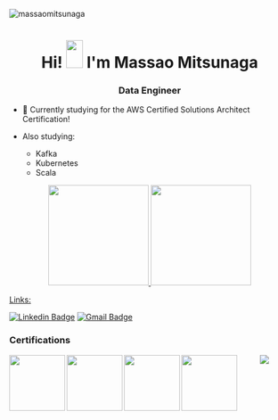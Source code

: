 <p align="left"> <img src="https://komarev.com/ghpvc/?username=massaomitsunaga" alt="massaomitsunaga" /> </p>
<h1 align="center">Hi! <img src="https://raw.githubusercontent.com/kaueMarques/kaueMarques/master/hi.gif"  height = 50px width="30px"> I'm Massao Mitsunaga</h1>
<h3 align="center">Data Engineer</h3>

- 📜 Currently studying for the AWS Certified Solutions Architect Certification!

- Also studying:
  - Kafka
  - Kubernetes
  - Scala  

<div align="center">
  <a href="https://github.com/massaomitsunaga">
  <img height="180em" src="https://github-readme-stats.vercel.app/api?username=massaomitsunaga&show_icons=true&theme=midnight-purple&include_all_commits=true&count_private=true"/>
  <img height="180em" src="https://github-readme-stats.vercel.app/api/top-langs/?username=massaomitsunaga&layout=compact&langs_count=7&theme=midnight-purple"/>
</div>
  

<p align="left">
Links: 
</p>

[![Linkedin Badge](https://img.shields.io/badge/-Massao-blue?style=flat-square&logo=Linkedin&logoColor=white&link=https://www.linkedin.com/in/massaomitsunaga/)](https://www.linkedin.com/in/massaomitsunaga/) 
[![Gmail Badge](https://img.shields.io/badge/-mitsun.massao@gmail.com-c14438?style=flat-square&logo=Gmail&logoColor=white&link=mailto:mitsun.massao@gmail.com)](mailto:mitsun.massao@gmail.com)

<p align="center">
  <h3 align="left"> Certifications </h3>
    <img align="left" src="https://images.credly.com/size/340x340/images/68468004-5a85-4f3b-bc58-590773979486/AWS-CloudPractitioner-2020.png" width="100" height="100">
    <img align="left" src="https://images.credly.com/size/340x340/images/0e284c3f-5164-4b21-8660-0d84737941bc/image.png" width="100" height="100">
    <img align="left" src="https://images.credly.com/size/340x340/images/655a478d-ecde-4a92-afcd-3c7be176ccf3/image.png" width="100" height="100">
    <img align="left" src="https://images.credly.com/size/340x340/images/ed8e9dd4-2125-4e0b-9db1-57cf67de09d9/image.png" width="100" height="100">
</p>

<div align="center">
  <img align="center" src="https://github.com/massaomitsunaga/massaomitsunaga/blob/output/github-contribution-grid-snake.svg">
</div>
 

